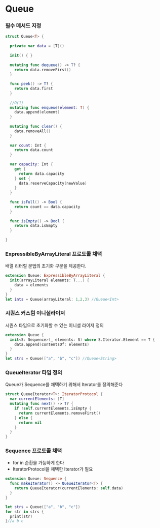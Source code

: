 # Queue

### 필수 메서드 지정

```swift
struct Queue<T> {
  
  private var data = [T]()
  
  init() { }
  
  mutating func dequeue() -> T? {
    return data.removeFirst()
  }
  
  func peek() -> T? {
    return data.first
  }
  
  //O(1)
  mutating func enqueue(element: T) {
    data.append(element)
  }
  
  mutating func clear() {
    data.removeAll()
  }
  
  var count: Int {
    return data.count
  }
  
  var capacity: Int {
    get {
      return data.capacity
    } set {
      data.reserveCapacity(newValue)
    }
  }
  
  func isFull() -> Bool {
    return count == data.capacity
  }
  
  func isEmpty() -> Bool {
    return data.isEmpty
  }
  
}
```

### ExpressibleByArrayLiteral 프로토콜 채택

배열 리터럴 문법의 초기화 구문을 제공한다.

```swift
extension Queue: ExpressibleByArrayLiteral {
  init(arrayLiteral elements: T...) {
    data = elements
  }
}
let ints = Queue(arrayLiteral: 1,2,3) //Queue<Int>
```

### 시퀀스 커스텀 이니셜라이져

시퀀스 타입으로 초기화할 수 있는 이니셜 라이저 정의

```swift
extension Queue {
  init<S: Sequence>(_ elements: S) where S.Iterator.Element == T {
    data.append(contentsOf: elements)
  }
}
let strs = Queue(["a", "b", "c"]) //Queue<String>
```

### QueueIterator 타입 정의

Queue가 Sequence를 채택하기 위해서 Iterator를 정의해준다

```swift
struct QueueIterator<T>: IteratorProtocol {
  var currentElements: [T]
  mutating func next() -> T? {
    if !self.currentElements.isEmpty {
      return currentElements.removeFirst()
    } else {
      return nil
    }
  }
}
```

### Sequence 프로토콜 채택

- for in 순환을 가능하게 한다
- IteratorProtocol을 채택한 Iterator가 필요

```swift
extension Queue: Sequence {
  func makeIterator() -> QueueIterator<T> {
    return QueueIterator(currentElements: self.data)
  }
}
```

```swift
let strs = Queue(["a", "b", "c"])
for str in strs {
  print(str)
}//a b c
```